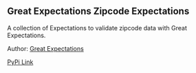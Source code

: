 ## Great Expectations Zipcode Expectations

A collection of Expectations to validate zipcode data with Great Expectations.

Author: [Great Expectations](https://github.com/great-expectations/great_expectations)

[PyPi Link](https://python.org/pypi/great_expectations_zipcode_expectations)
